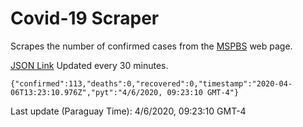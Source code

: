 # Covid-19 Scraper

Scrapes the number of confirmed cases from the [MSPBS](https://www.mspbs.gov.py/covid-19.php) web page.

[JSON Link](https://jmayalag.github.io/covid19-scrape/cases.json)
Updated every 30 minutes.
```
{"confirmed":113,"deaths":0,"recovered":0,"timestamp":"2020-04-06T13:23:10.976Z","pyt":"4/6/2020, 09:23:10 GMT-4"}
```
Last update (Paraguay Time): 4/6/2020, 09:23:10 GMT-4